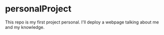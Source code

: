 # personalProject
This repo is my first project personal. I'll deploy a webpage talking about me and my knowledge.
